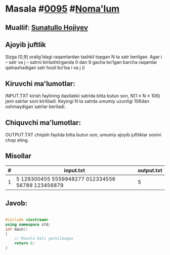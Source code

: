 
<h1>Masala #<a href="https://robocontest.uz/tasks/0095">0095</a> #<a href="https://robocontest.uz/tasks?category=1">Noma'lum</a></h1>
<h2> Muallif: <a href="https://robocontest.uz/profile/sunnat">Sunatullo Hojiyev</a></h2>
<h2>Ajoyib juftlik</h2>
<p>Sizga [0,9] oralig’idagi raqamlardan tashkil topgan N ta satr berilgan. Agar i – satr va j – satrni birlashtirganda 0 dan 9 gacha bo’lgan barcha raqamlar qatnashadigan satr hosil bo’lsa i va j (i<j) juftlik ajoyib deyiladi. Berilgan satrlar orasida nechta ajoyib juftliklar mavjudligini toping.</p>
<h2>Kiruvchi ma'lumotlar:</h2>
<p>INPUT.TXT kirish faylining dastlabki satrida bitta butun son, N(1 ≤ N ≤ 106) jami satrlar soni kiritiladi. Keyingi N ta satrda umumiy uzunligi 106dan oshmaydigan satrlar beriladi.</p>
<h2>Chiquvchi ma'lumotlar:</h2>
<p>OUTPUT.TXT chiqish faylida bitta butun son, umumiy ajoyib juftliklar sonini chop eting.</p>
<h2>Misollar</h2>
<table>
    <thead>
        <tr>
            <th>#</th>
            <th>input.txt</th>
            <th>output.txt</th>
        </tr>
    </thead>
    <tbody>
            <tr>
                <td>1</td>
                <td>5
129300455
5559948277
012334556
56789
123456879</td>
                <td>5</td>
            </tr>
    </tbody>
    </table>
    
<h2>Javob:</h2>

######
```cpp
#include <iostream>
using namespace std;
int main()
{
    // Masala hali yechilmagan
    return 0;
}
```
